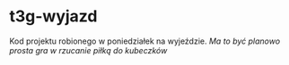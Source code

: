# t3g-wyjazd
Kod projektu robionego w poniedziałek na wyjeździe.
*Ma to być planowo prosta gra w rzucanie piłką do kubeczków*

